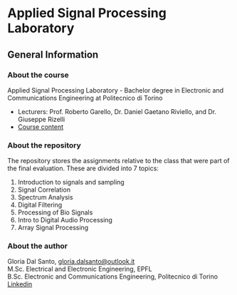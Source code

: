 # Applied Signal Processing Laboratory
## General Information 
### About the course 
Applied Signal Processing Laboratory - Bachelor degree in Electronic and Communications Engineering at Politecnico di Torino 
- Lecturers: Prof. Roberto Garello, Dr. Daniel Gaetano Riviello, and Dr. Giuseppe Rizelli
- [Course content](https://didattica.polito.it/pls/portal30/gap.pkg_guide.viewGap?p_cod_ins=01TUMLP)
### About the repository
The repository stores the assignments relative to the class that were part of the final evaluation. These are divided into 7 topics:
1. Introduction to signals and sampling
2. Signal Correlation
3. Spectrum Analysis
4. Digital Filtering
5. Processing of Bio Signals 
6. Intro to Digital Audio Processing
7. Array Signal Processing
### About the author 
Gloria Dal Santo, gloria.dalsanto@outlook.it  
M.Sc. Electrical and Electronic Engineering, EPFL  
B.Sc. Electronic and Communications Engineering, Politecnico di Torino  
[Linkedin](www.linkedin.com/in/gloriadalsanto)
